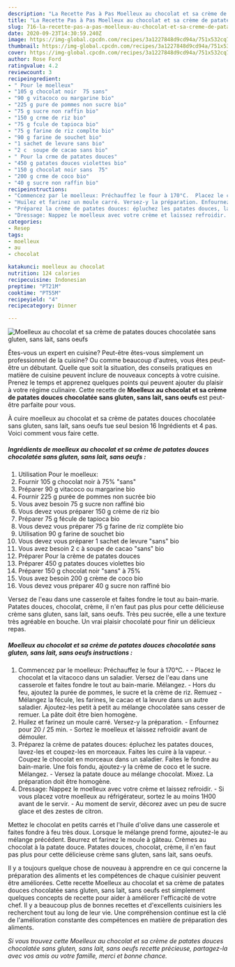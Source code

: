 ```yaml
---
description: "La Recette Pas à Pas Moelleux au chocolat et sa crème de patates douces chocolatée  sans gluten, sans lait, sans oeufs "
title: "La Recette Pas à Pas Moelleux au chocolat et sa crème de patates douces chocolatée  sans gluten, sans lait, sans oeufs "
slug: 716-la-recette-pas-a-pas-moelleux-au-chocolat-et-sa-creme-de-patates-douces-chocolatee-sans-gluten-sans-lait-sans-oeufs
date: 2020-09-23T14:30:59.240Z
image: https://img-global.cpcdn.com/recipes/3a1227848d9cd94a/751x532cq70/moelleux-au-chocolat-et-sa-creme-de-patates-douces-chocolatee-sans-gluten-sans-lait-sans-oeufs-photo-principale-de-la-recette.jpg
thumbnail: https://img-global.cpcdn.com/recipes/3a1227848d9cd94a/751x532cq70/moelleux-au-chocolat-et-sa-creme-de-patates-douces-chocolatee-sans-gluten-sans-lait-sans-oeufs-photo-principale-de-la-recette.jpg
cover: https://img-global.cpcdn.com/recipes/3a1227848d9cd94a/751x532cq70/moelleux-au-chocolat-et-sa-creme-de-patates-douces-chocolatee-sans-gluten-sans-lait-sans-oeufs-photo-principale-de-la-recette.jpg
author: Rose Ford
ratingvalue: 4.2
reviewcount: 3
recipeingredient:
- " Pour le moelleux"
- "105 g chocolat noir  75 sans"
- "90 g vitacoco ou margarine bio"
- "225 g pure de pommes non sucre bio"
- "75 g sucre non raffin bio"
- "150 g crme de riz bio"
- "75 g fcule de tapioca bio"
- "75 g farine de riz complte bio"
- "90 g farine de souchet bio"
- "1 sachet de levure sans bio"
- "2 c  soupe de cacao sans bio"
- " Pour la crme de patates douces"
- "450 g patates douces violettes bio"
- "150 g chocolat noir sans  75"
- "200 g crme de coco bio"
- "40 g sucre non raffin bio"
recipeinstructions:
- "Commencez par le moelleux: Préchauffez le four à 170°C.  Placez le chocolat et la vitacoco dans un saladier. Versez de l&#39;eau dans une casserole et faites fondre le tout au bain-marie. Mélangez. Hors du feu, ajoutez la purée de pommes, le sucre et la crème de riz. Remuez Mélangez la fécule, les farines, le cacao et la levure dans un autre saladier. Ajoutez-les petit à petit au mélange chocolatée sans cesser de remuer. La pâte doit être bien homogène."
- "Huilez et farinez un moule carré. Versez-y la préparation. Enfournez pour 20 / 25 min. Sortez le moelleux et laissez refroidir avant de démouler."
- "Préparez la crème de patates douces: épluchez les patates douces, lavez-les et coupez-les en morceaux. Faites les cuire à la vapeur. Coupez le chocolat en morceaux dans un saladier. Faites le fondre au bain-marie. Une fois fondu, ajoutez-y la crème de coco et le sucre. Mélangez. Versez la patate douce au mélange chocolat. Mixez. La préparation doit être homogène."
- "Dressage: Nappez le moelleux avec votre crème et laissez refroidir. Si vous placez votre moelleux au réfrigérateur, sortez le au moins 1H00 avant de le servir. Au moment de servir, décorez avec un peu de sucre glace et des zestes de citron."
categories:
- Resep
tags:
- moelleux
- au
- chocolat

katakunci: moelleux au chocolat 
nutrition: 124 calories
recipecuisine: Indonesian
preptime: "PT21M"
cooktime: "PT55M"
recipeyield: "4"
recipecategory: Dinner

---
```



![Moelleux au chocolat et sa crème de patates douces chocolatée  sans gluten, sans lait, sans oeufs ](https://img-global.cpcdn.com/recipes/3a1227848d9cd94a/751x532cq70/moelleux-au-chocolat-et-sa-creme-de-patates-douces-chocolatee-sans-gluten-sans-lait-sans-oeufs-photo-principale-de-la-recette.jpg)

Êtes-vous un expert en cuisine? Peut-être êtes-vous simplement un professionnel de la cuisine? Ou comme beaucoup d'autres, vous êtes peut-être un débutant. Quelle que soit la situation, des conseils pratiques en matière de cuisine peuvent inclure de nouveaux concepts à votre cuisine. Prenez le temps et apprenez quelques points qui peuvent ajouter du plaisir à votre régime culinaire. Cette recette de <strong> Moelleux au chocolat et sa crème de patates douces chocolatée  sans gluten, sans lait, sans oeufs  </strong> est peut-être parfaite pour vous.

<!--inarticleads1-->

À cuire moelleux au chocolat et sa crème de patates douces chocolatée  sans gluten, sans lait, sans oeufs  tue seul besion 16 Ingrédients et 4 pas. Voici comment vous faire cette.

##### Ingrédients de moelleux au chocolat et sa crème de patates douces chocolatée  sans gluten, sans lait, sans oeufs  :

1. Utilisation  Pour le moelleux:
1. Fournir 105 g chocolat noir à 75% &#34;sans&#34;
1. Préparer 90 g vitacoco ou margarine bio
1. Fournir 225 g purée de pommes non sucrée bio
1. Vous avez besoin 75 g sucre non raffiné bio
1. Vous devez vous préparer 150 g crème de riz bio
1. Préparer 75 g fécule de tapioca bio
1. Vous devez vous préparer 75 g farine de riz complète bio
1. Utilisation 90 g farine de souchet bio
1. Vous devez vous préparer 1 sachet de levure &#34;sans&#34; bio
1. Vous avez besoin 2 c à soupe de cacao &#34;sans&#34; bio
1. Préparer  Pour la crème de patates douces
1. Préparer 450 g patates douces violettes bio
1. Préparer 150 g chocolat noir &#34;sans&#34; à 75%
1. Vous avez besoin 200 g crème de coco bio
1. Vous devez vous préparer 40 g sucre non raffiné bio


Versez de l&#39;eau dans une casserole et faites fondre le tout au bain-marie. Patates douces, chocolat, crème, il n&#39;en faut pas plus pour cette délicieuse crème sans gluten, sans lait, sans oeufs. Très peu sucrée, elle a une texture très agréable en bouche. Un vrai plaisir chocolaté pour finir un délicieux repas. 

<!--inarticleads2-->

##### Moelleux au chocolat et sa crème de patates douces chocolatée  sans gluten, sans lait, sans oeufs  instructions :

1. Commencez par le moelleux: Préchauffez le four à 170°C. -  - Placez le chocolat et la vitacoco dans un saladier. Versez de l&#39;eau dans une casserole et faites fondre le tout au bain-marie. Mélangez. - Hors du feu, ajoutez la purée de pommes, le sucre et la crème de riz. Remuez - Mélangez la fécule, les farines, le cacao et la levure dans un autre saladier. Ajoutez-les petit à petit au mélange chocolatée sans cesser de remuer. La pâte doit être bien homogène.
1. Huilez et farinez un moule carré. Versez-y la préparation. - Enfournez pour 20 / 25 min. - Sortez le moelleux et laissez refroidir avant de démouler.
1. Préparez la crème de patates douces: épluchez les patates douces, lavez-les et coupez-les en morceaux. Faites les cuire à la vapeur. - Coupez le chocolat en morceaux dans un saladier. Faites le fondre au bain-marie. Une fois fondu, ajoutez-y la crème de coco et le sucre. Mélangez. - Versez la patate douce au mélange chocolat. Mixez. La préparation doit être homogène.
1. Dressage: Nappez le moelleux avec votre crème et laissez refroidir. - Si vous placez votre moelleux au réfrigérateur, sortez le au moins 1H00 avant de le servir. - Au moment de servir, décorez avec un peu de sucre glace et des zestes de citron.


Mettez le chocolat en petits carrés et l&#39;huile d&#39;olive dans une casserole et faites fondre à feu très doux. Lorsque le mélange prend forme, ajoutez-le au mélange précédent. Beurrez et farinez le moule à gâteau. Crèmes au chocolat à la patate douce. Patates douces, chocolat, crème, il n&#39;en faut pas plus pour cette délicieuse crème sans gluten, sans lait, sans oeufs. 

<!--inarticleads1-->

<p>
Il y a toujours quelque chose de nouveau à apprendre en ce qui concerne la préparation des aliments et les compétences de chaque cuisinier peuvent être améliorées. Cette recette Moelleux au chocolat et sa crème de patates douces chocolatée  sans gluten, sans lait, sans oeufs  est simplement quelques concepts de recette pour aider à améliorer l'efficacité de votre chef. Il y a beaucoup plus de bonnes recettes et d'excellents cuisiniers les recherchent tout au long de leur vie. Une compréhension continue est la clé de l'amélioration constante des compétences en matière de préparation des aliments.
</p>

<p>
<i>Si vous trouvez cette Moelleux au chocolat et sa crème de patates douces chocolatée  sans gluten, sans lait, sans oeufs  recette précieuse, partagez-la avec vos amis ou votre famille, merci et bonne chance.</i>
</p>

